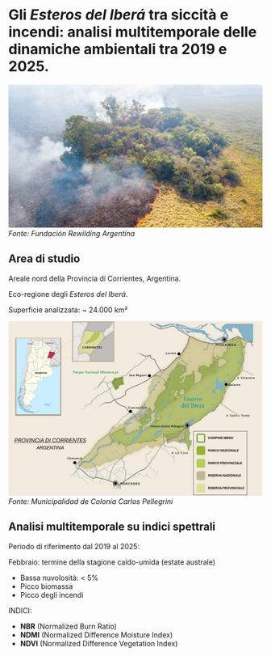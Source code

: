 # Gli *Esteros del Iberá* tra siccità e incendi: analisi multitemporale delle dinamiche ambientali tra 2019 e 2025.

![Parque Iberà 2022](img/incendio2022.jpg)
*Fonte: Fundación Rewilding Argentina*


## Area di studio

Areale nord della Provincia di Corrientes, Argentina.

Eco-regione degli *Esteros del Iberá*.

Superficie analizzata: ~ 24.000 km²

![Esteros del Iberá](img/PROVINCIA_DI_CORRIENTES.png)
*Fonte: Municipalidad de Colonia Carlos Pellegrini*


## Analisi multitemporale su indici spettrali

Periodo di riferimento dal 2019 al 2025: 

Febbraio: termine della stagione caldo-umida (estate australe)
- Bassa nuvolosità: < 5%
- Picco biomassa
- Picco degli incendi


INDICI:
- **NBR** (Normalized Burn Ratio)
- **NDMI** (Normalized Difference Moisture Index)
- **NDVI** (Normalized Difference Vegetation Index)
